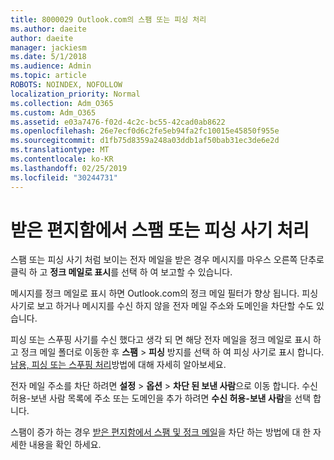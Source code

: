 ```yaml
---
title: 8000029 Outlook.com의 스팸 또는 피싱 처리
ms.author: daeite
author: daeite
manager: jackiesm
ms.date: 5/1/2018
ms.audience: Admin
ms.topic: article
ROBOTS: NOINDEX, NOFOLLOW
localization_priority: Normal
ms.collection: Adm_O365
ms.custom: Adm_O365
ms.assetid: e03a7476-f02d-4c2c-bc55-42cad0ab8622
ms.openlocfilehash: 26e7ecf0d6c2fe5eb94fa2fc10015e45850f955e
ms.sourcegitcommit: d1fb75d8359a248a03ddb1af50bab31ec3de6e2d
ms.translationtype: MT
ms.contentlocale: ko-KR
ms.lasthandoff: 02/25/2019
ms.locfileid: "30244731"
---
```

# <a name="deal-with-spam-or-phishing-scams-in-your-inbox"></a>받은 편지함에서 스팸 또는 피싱 사기 처리

스팸 또는 피싱 사기 처럼 보이는 전자 메일을 받은 경우 메시지를 마우스 오른쪽 단추로 클릭 하 고 **정크 메일로 표시**를 선택 하 여 보고할 수 있습니다. 
  
메시지를 정크 메일로 표시 하면 Outlook.com의 정크 메일 필터가 향상 됩니다. 피싱 사기로 보고 하거나 메시지를 수신 하지 않을 전자 메일 주소와 도메인을 차단할 수도 있습니다.
  
피싱 또는 스푸핑 사기를 수신 했다고 생각 되 면 해당 전자 메일을 정크 메일로 표시 하 고 정크 메일 폴더로 이동한 후 **스팸** \> **피싱** 방지를 선택 하 여 피싱 사기로 표시 합니다. [남용, 피싱 또는 스푸핑 처리](https://go.microsoft.com/fwlink/p/?linkid=873139)방법에 대해 자세히 알아보세요.
  
전자 메일 주소를 차단 하려면 **설정** \> **옵션** \> **차단 된 보낸 사람**으로 이동 합니다. 수신 허용-보낸 사람 목록에 주소 또는 도메인을 추가 하려면 **수신 허용-보낸 사람**을 선택 합니다. 
  
스팸이 증가 하는 경우 [받은 편지함에서 스팸 및 정크 메일](https://go.microsoft.com/fwlink/p/?linkid=873140)을 차단 하는 방법에 대 한 자세한 내용을 확인 하세요.
  

